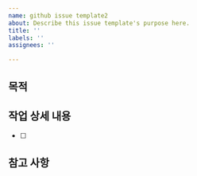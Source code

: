 ```yaml
---
name: github issue template2
about: Describe this issue template's purpose here.
title: ''
labels: ''
assignees: ''

---
```


## 목적
>
## 작업 상세 내용
- [ ]
## 참고 사항
